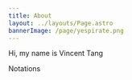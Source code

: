 ```yaml
---
title: About
layout: ../layouts/Page.astro
bannerImage: /page/yespirate.png
---
```


Hi, my name is Vincent Tang

Notations
